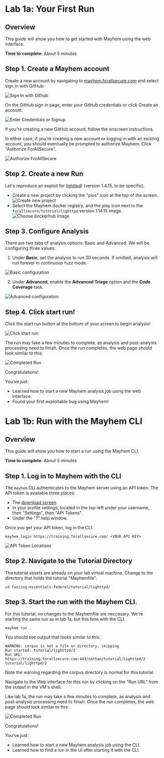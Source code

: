 # Lab 1a: Your First Run

## Overview

This guide will show you how to get started with Mayhem using the web interface.

**Time to complete**: About 5 minutes

## Step 1. Create a Mayhem account

Create a new account by navigating to [mayhem.forallsecure.com](https://mayhem.forallsecure.com) and select sign in with GitHub:

![Sign In with Github](assets/images/sign-in-with-github.png)

On the GitHub sign in page, enter your GitHub credentials or click Create an account:

![Enter Credentials or Signup](assets/images/github-login-or-signup.png)

If you're creating a new GitHub account, follow the onscreen instructions.

In either case, if you're creating a new account or logging in with an existing account, you should eventually be prompted to authorize Mayhem. Click "Authorize ForAllSecure".

![Authorize ForAllSecure](assets/images/authorize-mayhem.png)

## Step 2. Create a new Run

Let's reproduce an exploit for [lighttpd](https://www.lighttpd.net/)! (version
1.4.15, to be specific).

   * Create a new project by clicking the "plus" icon at the top of the screen.
![Create new project](assets/images/create-new-project.png)
   * Select the Mayhem docker registry, and the play icon next to the
   `forallsecure/tutorial/lighttpd` version 1.14.15
   image. 
![Choose dockerhub
   image](assets/images/project-from-registry.png)

## Step 3. Configure Analysis

There are two tabs of analysis options: Basic and Advanced. We will be configuring three values:
   1. Under **Basic**, set the analysis to run 30 seconds. If omitted, analysis will run
      forever in continuous fuzz mode. 

   ![Basic configuration](assets/images/basic-configuration-options.png)


   2. Under **Advanced**, enable the **Advanced Triage** option and the **Code Coverage** task. 

   ![Advanced configuration](assets/images/advanced-configuration-options.png)

   
## Step 4. Click start run!

Click the start run button at the bottom of your screen to begin analysis!

![Click start
run](assets/images/start-run-button.png)

The run may take a few minutes to complete, as analysis and post-analysis
processing need to finish. Once the run completes, the web page should look
similar to this:

![Completed Run](assets/images/completed-lab1a.png)

Congratulations!

You've just:
  * Learned how to start a new Mayhem analysis job using the web interface.
  * Found your first exploitable bug using Mayhem!
  
# Lab 1b: Run with the Mayhem CLI

## Overview

This guide will show you how to start a run using the Mayhem CLI.

**Time to complete**: About 5 minutes

## Step 1. Log in to Mayhem with the CLI

The `mayhem` CLI authenticates to the Mayhem server using an API token. The API
token  is available three places:

   * The [download screen](https://training.forallsecure.com/-/installation)
   * In your profile settings, located in the top-left under your username, then
     "Settings", then "API Tokens".
   * Under the "?" help window. 

Once you get your API token, log in the CLI:

```
mayhem login https://training.forallsecure.com/ <YOUR API KEY>
```

![API Token Locations](assets/images/api-token-locations.png)

## Step 2. Navigate to the Tutorial Directory

The tutorial assets are already on your lab virtual machine. Change to the
directory that holds the tutorial "Mayhemfile".

```
cd fuzzing-essentials-federal/tutorial/lighttpd/
```

## Step 3. Start the run with the Mayhem CLI.

For this tutorial, no changes to the Mayhemfile are neccesary. We're starting
the same run as in lab 1a, but this time with the CLI.

```
mayhem run .
```

You should see output that looks similar to this:
```
WARNING: corpus is not a file or directory, skipping
Run started: tutorial/lighttpd/2
Run URL: https://training.forallsecure.com:443/nathan/tutorial/lighttpd/2
tutorial/lighttpd/2
```

Note the warning regarding the corpus directory is normal for this tutorial.

Navigate to the Web interface for this run by clicking on the "Run URL" from
the output in the VM's shell.

Like lab 1a, the run may take a few minutes to complete, as analysis and
post-analysis processing need to finish. Once the run completes, the web page
should look similar to this:

![Completed Run](assets/images/completed-lab1a.png)

Congratulations!

You've just:
  * Learned how to start a new Mayhem analysis job using the CLI.
  * Learned how to find a run in the UI after starting it with the CLI.

<walkthrough-conclusion-trophy></walkthrough-conclusion-trophy>


